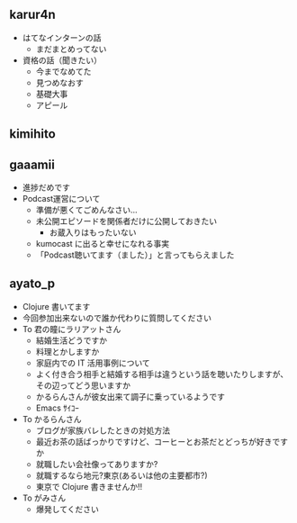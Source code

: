 ## karur4n

- はてなインターンの話
  - まだまとめってない
- 資格の話（聞きたい）
  - 今までなめてた
  - 見つめなおす
  - 基礎大事
  - アピール

## kimihito

## gaaamii
- 進捗だめです
- Podcast運営について
  - 準備が悪くてごめんなさい...
  - 未公開エピソードを関係者だけに公開しておきたい
    - お蔵入りはもったいない
  - kumocast に出ると幸せになれる事実
  - 「Podcast聴いてます（ました）」と言ってもらえました

## ayato_p
- Clojure 書いてます
- 今回参加出来ないので誰か代わりに質問してください
- To 君の瞳にラリアットさん
  - 結婚生活どうですか
  - 料理とかしますか
  - 家庭内での IT 活用事例について
  - よく付き合う相手と結婚する相手は違うという話を聴いたりしますが、その辺ってどう思いますか
  - かるらんさんが彼女出来て調子に乗っているようです
  - Emacs ｻｲｺｰ
- To かるらんさん
  - ブログが家族バレしたときの対処方法
  - 最近お茶の話ばっかりですけど、コーヒーとお茶だとどっちが好きですか
  - 就職したい会社像ってありますか?
  - 就職するなら地元?東京(あるいは他の主要都市?)
  - 東京で Clojure 書きませんか!!
- To がみさん
  - 爆発してください
